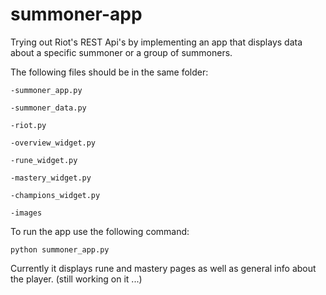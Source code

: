 # summoner-app

Trying out Riot's REST Api's by implementing an app that displays data about a specific summoner or a group of summoners.

The following files should be in the same folder:

    -summoner_app.py
    
    -summoner_data.py
    
    -riot.py
    
    -overview_widget.py
    
    -rune_widget.py
    
    -mastery_widget.py
    
    -champions_widget.py
    
    -images

To run the app use the following command:

    python summoner_app.py

Currently it displays rune and mastery pages as well as general info about the player. (still working on it ...)
